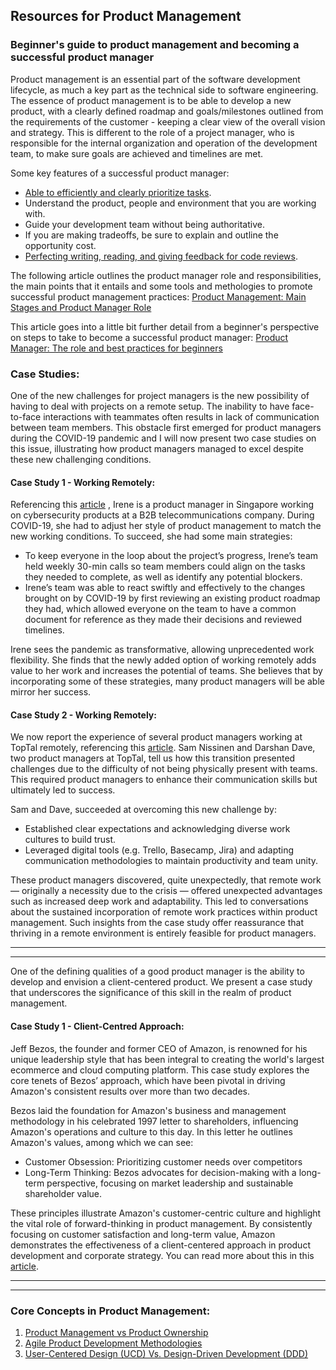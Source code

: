 ## Resources for Product Management

### Beginner's guide to product management and becoming a successful product manager
Product management is an essential part of the software development lifecycle, as much a key part as the technical side to software engineering. The essence of product management is to be able to develop a new product, with a clearly defined roadmap and goals/milestones outlined from the requirements of the customer - keeping a clear view of the overall vision and strategy. This is different to the role of a project manager, who is responsible for the internal organization and operation of the development team, to make sure goals are achieved and timelines are met. 

Some key features of a successful product manager:
* [Able to efficiently and clearly prioritize tasks](./Product_Management/Prioritization_Techniques.md).
* Understand the product, people and environment that you are working with.
* Guide your development team without being authoritative.
* If you are making tradeoffs, be sure to explain and outline the opportunity cost.
* [Perfecting writing, reading, and giving feedback for code reviews](./Product_Management/Code_Review_Best_Practices.md).


 The following article outlines the product manager role and responsibilities, the main points that it entails and some tools and methologies to promote successful product management practices: [Product Management: Main Stages and Product Manager Role](https://www.altexsoft.com/blog/business/product-management-main-stages-and-product-manager-role/#:~:text=Product%20management%20is%20a%20process,development%2C%20marketing%2C%20and%20sales.)
 
 This article goes into a little bit further detail from a beginner's perspective on steps to take to become a successful product manager: [Product Manager: The role and best practices for beginners](https://www.atlassian.com/agile/product-management/product-manager)

### Case Studies:

One of the new challenges for project managers is the new possibility of having to deal with projects on a remote setup. The inability to have face-to-face interactions with teammates often results in lack of communication between team members. This obstacle first emerged for product managers during the COVID-19 pandemic and I will now present two case studies on this issue, illustrating how product managers managed to excel despite these new challenging conditions.

#### Case Study 1 - Working Remotely:

Referencing this [article](https://curiouscore.com/resource/4-lessons-for-product-management-in-a-post-pandemic-world/) , Irene is a product manager in Singapore working on cybersecurity products at a B2B telecommunications company. During COVID-19, she had to adjust her style of product management to match the new working conditions. To succeed, she had some main strategies:
* To keep everyone in the loop about the project’s progress, Irene’s team held weekly 30-min calls so team members could align on the tasks they needed to complete, as well as identify any potential blockers.
* Irene’s team was able to react swiftly and effectively to the changes brought on by COVID-19 by first reviewing an existing product roadmap they had, which allowed everyone on the team to have a common document for reference as they made their decisions and reviewed timelines.

Irene sees the pandemic as transformative, allowing unprecedented work flexibility. She finds that the newly added option of working remotely adds value to her work and increases the potential of teams. She believes that by incorporating some of these strategies, many product managers will be able mirror her success.


#### Case Study 2 - Working Remotely:

We now report the experience of several product managers working at TopTal remotely, referencing this [article](https://www.toptal.com/product-managers/remote/product-managers-shift-to-remote). Sam Nissinen and Darshan Dave, two product managers at TopTal, tell us how this transition presented challenges due to the difficulty of not being physically present with teams. This required product managers to enhance their communication skills but ultimately led to success. 

Sam and Dave, succeeded at overcoming this new challenge by:
* Established clear expectations and acknowledging diverse work cultures to build trust.
* Leveraged digital tools (e.g. Trello, Basecamp, Jira) and adapting communication methodologies to maintain productivity and team unity.

These product managers discovered, quite unexpectedly, that remote work — originally a necessity due to the crisis — offered unexpected advantages such as increased deep work and adaptability. This led to conversations about the sustained incorporation of remote work practices within product management. Such insights from the case study offer reassurance that thriving in a remote environment is entirely feasible for product managers.

------

------

One of the defining qualities of a good product manager is the ability to develop and envision a client-centered product. We present a case study that underscores the significance of this skill in the realm of product management.

#### Case Study 1 - Client-Centred Approach:


Jeff Bezos, the founder and former CEO of Amazon, is renowned for his unique leadership style that has been integral to creating the world's largest ecommerce and cloud computing platform. This case study explores the core tenets of Bezos’ approach, which have been pivotal in driving Amazon's consistent results over more than two decades​​.

Bezos laid the foundation for Amazon's business and management methodology in his celebrated 1997 letter to shareholders, influencing Amazon's operations and culture to this day​​. In this letter he outlines Amazon's values, among which we can see:
* Customer Obsession: Prioritizing customer needs over competitors
* Long-Term Thinking: Bezos advocates for decision-making with a long-term perspective, focusing on market leadership and sustainable shareholder value​​.


These principles illustrate Amazon's customer-centric culture and highlight the vital role of forward-thinking in product management. By consistently focusing on customer satisfaction and long-term value, Amazon demonstrates the effectiveness of a client-centered approach in product development and corporate strategy. You can read more about this in this [article](https://www.hustlebadger.com/what-do-product-teams-do/jeff-bezos-leadership-principles/#its-all-about-the-long-term).


------

------

### Core Concepts in Product Management:
1. [Product Management vs Product Ownership](./Product_Management/Product_Management_vs_Product_Ownership.md)
2. [Agile Product Development Methodologies](./Product_Management/Agile_Methodologies_Product_Management.md)
3. [User-Centered Design (UCD) Vs. Design-Driven Development (DDD)](./Product_Management/UCD_vs_DDD.md)

